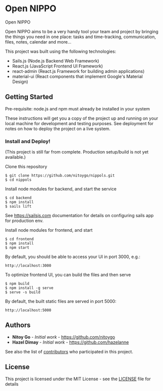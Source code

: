 # Open NIPPO

Open NIPPO

Open NIPPO aims to be a very handy tool your team and project by bringing the things you need in one place: 
tasks and time-tracking, communication, files, notes, calendar and more...

This project was built using the following technologies:
 - Sails.js (Node.js Backend Web Framework)
 - React.js (JavaScript Frontend UI Framework)
 - react-admin (React.js Framework for building admin applications)
 - material-ui (React components that implement Google's Material Design)

## Getting Started

Pre-requisite: node.js and npm must already be installed in your system

These instructions will get you a copy of the project up and running on your local machine for development and testing purposes. 
See deployment for notes on how to deploy the project on a live system.

### Install and Deploy!

(This project is still far from complete. Production setup/build is not yet available.)

Clone this repository

```
$ git clone https://github.com/nitoygo/nippols.git
$ cd nippols
```

Install node modules for backend, and start the service
```
$ cd backend
$ npm install
$ sails lift

```

See https://sailsjs.com documentation for details on configuring sails app for production env.

Install node modules for frontend, and start
```
$ cd frontend
$ npm install
$ npm start
```

By default, you should be able to access your UI in port 3000, e.g.:
```
http://localhost:3000
```

To optimize frontend UI, you can build the files and then serve
```
$ npm build
$ npm install -g serve
$ serve -s build
```

By default, the built static files are served in port 5000:
```
http://localhost:5000
```


## Authors

* **Nitoy Go** - *Initial work* - https://github.com/nitoygo
* **Hazel Dimay** - *Initial work* - https://github.com/hazelanne

See also the list of [contributors](https://github.com/your/project/contributors) who participated in this project.

## License

This project is licensed under the MIT License - see the [LICENSE](LICENSE) file for details

